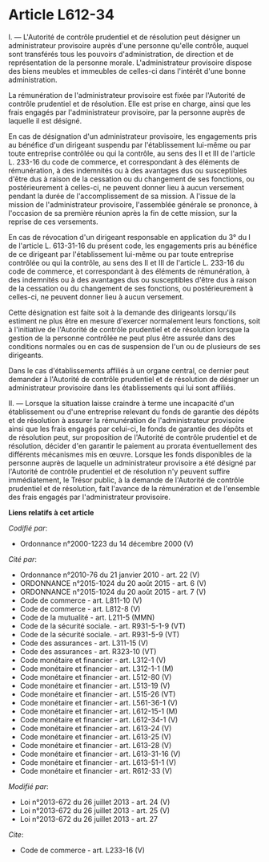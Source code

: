 # Article L612-34

I. ― L'Autorité de contrôle prudentiel et de résolution peut désigner un administrateur provisoire auprès d'une personne
qu'elle contrôle, auquel sont transférés tous les pouvoirs d'administration, de direction et de représentation de la personne
morale. L'administrateur provisoire dispose des biens meubles et immeubles de celles-ci dans l'intérêt d'une bonne
administration. 

La rémunération de l'administrateur provisoire est fixée par l'Autorité de contrôle prudentiel et de résolution. Elle est
prise en charge, ainsi que les frais engagés par l'administrateur provisoire, par la personne auprès de laquelle il est
désigné. 

En cas de désignation d'un administrateur provisoire, les engagements pris au bénéfice d'un dirigeant suspendu par
l'établissement lui-même ou par toute entreprise contrôlée ou qui la contrôle, au sens des II et III de l'article L. 233-16
du code de commerce, et correspondant à des éléments de rémunération, à des indemnités ou à des avantages dus ou susceptibles
d'être dus à raison de la cessation ou du changement de ses fonctions, ou postérieurement à celles-ci, ne peuvent donner lieu
à aucun versement pendant la durée de l'accomplissement de sa mission. A l'issue de la mission de l'administrateur
provisoire, l'assemblée générale se prononce, à l'occasion de sa première réunion après la fin de cette mission, sur la
reprise de ces versements. 

En cas de révocation d'un dirigeant responsable en application du 3° du I de l'article L. 613-31-16 du présent code, les
engagements pris au bénéfice de ce dirigeant par l'établissement lui-même ou par toute entreprise contrôlée ou qui la
contrôle, au sens des II et III de l'article L. 233-16 du code de commerce, et correspondant à des éléments de rémunération,
à des indemnités ou à des avantages dus ou susceptibles d'être dus à raison de la cessation ou du changement de ses
fonctions, ou postérieurement à celles-ci, ne peuvent donner lieu à aucun versement. 

Cette désignation est faite soit à la demande des dirigeants lorsqu'ils estiment ne plus être en mesure d'exercer normalement
leurs fonctions, soit à l'initiative de l'Autorité de contrôle prudentiel et de résolution lorsque la gestion de la personne
contrôlée ne peut plus être assurée dans des conditions normales ou en cas de suspension de l'un ou de plusieurs de ses
dirigeants. 

Dans le cas d'établissements affiliés à un organe central, ce dernier peut demander à l'Autorité de contrôle prudentiel et de
résolution de désigner un administrateur provisoire dans les établissements qui lui sont affiliés. 

II. ― Lorsque la situation laisse craindre à terme une incapacité d'un établissement ou d'une entreprise relevant du fonds de
garantie des dépôts et de résolution à assurer la rémunération de l'administrateur provisoire ainsi que les frais engagés par
celui-ci, le fonds de garantie des dépôts et de résolution peut, sur proposition de l'Autorité de contrôle prudentiel et de
résolution, décider d'en garantir le paiement au prorata éventuellement des différents mécanismes mis en œuvre. Lorsque les
fonds disponibles de la personne auprès de laquelle un administrateur provisoire a été désigné par l'Autorité de contrôle
prudentiel et de résolution n'y peuvent suffire immédiatement, le Trésor public, à la demande de l'Autorité de contrôle
prudentiel et de résolution, fait l'avance de la rémunération et de l'ensemble des frais engagés par l'administrateur
provisoire.

**Liens relatifs à cet article**

_Codifié par_:

  - Ordonnance n°2000-1223 du 14 décembre 2000 (V)

_Cité par_:

  - Ordonnance n°2010-76 du 21 janvier 2010 - art. 22 (V)
  - ORDONNANCE n°2015-1024 du 20 août 2015 - art. 6 (V)
  - ORDONNANCE n°2015-1024 du 20 août 2015 - art. 7 (V)
  - Code de commerce - art. L811-10 (V)
  - Code de commerce - art. L812-8 (V)
  - Code de la mutualité - art. L211-5 (MMN)
  - Code de la sécurité sociale. - art. R931-5-1-9 (VT)
  - Code de la sécurité sociale. - art. R931-5-9 (VT)
  - Code des assurances - art. L311-15 (V)
  - Code des assurances - art. R323-10 (VT)
  - Code monétaire et financier - art. L312-1 (V)
  - Code monétaire et financier - art. L312-1-1 (M)
  - Code monétaire et financier - art. L512-80 (V)
  - Code monétaire et financier - art. L513-19 (V)
  - Code monétaire et financier - art. L515-26 (VT)
  - Code monétaire et financier - art. L561-36-1 (V)
  - Code monétaire et financier - art. L612-15-1 (M)
  - Code monétaire et financier - art. L612-34-1 (V)
  - Code monétaire et financier - art. L613-24 (V)
  - Code monétaire et financier - art. L613-25 (V)
  - Code monétaire et financier - art. L613-28 (V)
  - Code monétaire et financier - art. L613-31-16 (V)
  - Code monétaire et financier - art. L613-51-1 (V)
  - Code monétaire et financier - art. R612-33 (V)

_Modifié par_:

  - Loi n°2013-672 du 26 juillet 2013 - art. 24 (V)
  - Loi n°2013-672 du 26 juillet 2013 - art. 25 (V)
  - Loi n°2013-672 du 26 juillet 2013 - art. 27

_Cite_:

  - Code de commerce - art. L233-16 (V)

